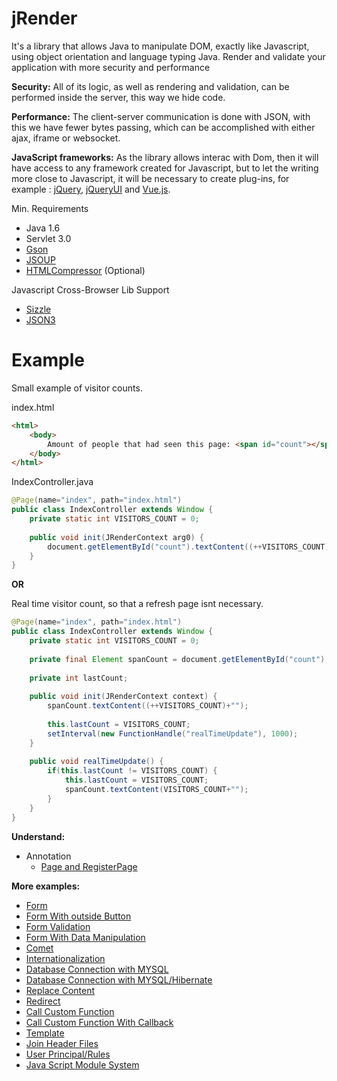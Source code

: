 jRender
=========
It's a library that allows Java to manipulate DOM, exactly like Javascript, using object orientation and language typing Java. Render and validate your application with more security and performance

**Security:**
 All of its logic, as well as rendering and validation, can be performed inside the server, this way we hide code.

**Performance:**
The client-server communication is done with JSON, with this we have fewer bytes passing, which can be accomplished with either ajax, iframe or websocket.

**JavaScript frameworks:**
As the library allows interac with Dom, then it will have access to any framework created for Javascript, but to let the writing more close to Javascript, it will be necessary to create plug-ins, for example : [jQuery](https://github.com/mehah/JQuery), [jQueryUI](https://github.com/mehah/JQueryUI) and [Vue.js](https://github.com/mehah/Vue.js).

Min. Requirements
- Java 1.6
- Servlet 3.0
- [Gson](https://code.google.com/p/google-gson/)  
- [JSOUP](http://jsoup.org/)  
- [HTMLCompressor](https://code.google.com/p/htmlcompressor/) (Optional)  

Javascript Cross-Browser Lib Support
- [Sizzle](http://sizzlejs.com/)  
- [JSON3](http://bestiejs.github.io/json3/)


Example
========
Small example of visitor counts.

index.html
```html
<html>
	<body>
		Amount of people that had seen this page: <span id="count"></span>
	</body>
</html>
```

IndexController.java
```java
@Page(name="index", path="index.html")
public class IndexController extends Window {
	private static int VISITORS_COUNT = 0;
	
	public void init(JRenderContext arg0) {
		document.getElementById("count").textContent((++VISITORS_COUNT)+"");		
	}
}
```
**OR**

Real time visitor count, so that a refresh page isnt necessary.
```java
@Page(name="index", path="index.html")
public class IndexController extends Window {	
	private static int VISITORS_COUNT = 0;
	
	private final Element spanCount = document.getElementById("count");
	
	private int lastCount;
	
	public void init(JRenderContext context) {		
		spanCount.textContent((++VISITORS_COUNT)+"");
		
		this.lastCount = VISITORS_COUNT;
		setInterval(new FunctionHandle("realTimeUpdate"), 1000);
	}
	
	public void realTimeUpdate() {
		if(this.lastCount != VISITORS_COUNT) {
			this.lastCount = VISITORS_COUNT;
			spanCount.textContent(VISITORS_COUNT+"");
		}
	}
}
```

**Understand:**
- Annotation
	- [Page and RegisterPage](/understand/pageRegisterPage.md)

**More examples:**
- [Form](/samples/formBasic.md)
- [Form With outside Button](/samples/formBasicWithOutsideButton.md)
- [Form Validation](/samples/formValidation.md)
- [Form With Data Manipulation](/samples/formWithManipulation.md)
- [Comet](/samples/comet.md)
- [Internationalization](/samples/internationalization.md)
- [Database Connection with MYSQL](/samples/databaseConnection.md)
- [Database Connection with MYSQL/Hibernate](/samples/customDatabaseConnectionHibernate.md)
- [Replace Content](/samples/replaceContent.md)
- [Redirect](/samples/redirect.md)
- [Call Custom Function](/samples/callCustomFunction.md)
- [Call Custom Function With Callback](/samples/callCustomFunctionWithCallbackFunction.md)
- [Template](/samples/template.md)
- [Join Header Files](/samples/joinHeaderFiles.md)
- [User Principal/Rules](/samples/userPrincipalRules.md)
- [Java Script Module System](/samples/javaScriptModuleSystem.md)
